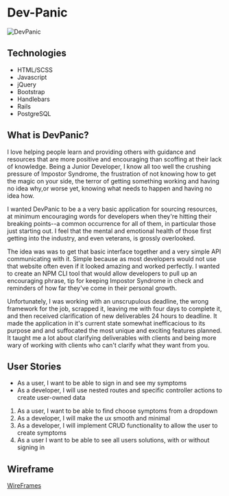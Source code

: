 # Dev-Panic


![DevPanic](http://i.imgur.com/lRlbq9P.png)


## Technologies

-   HTML/SCSS
-   Javascript
-   jQuery
-   Bootstrap
-   Handlebars
-   Rails
- PostgreSQL

## What is DevPanic?

I love helping people learn and providing others with guidance and resources that are more positive and encouraging than scoffing at their lack of knowledge. Being a Junior Developer, I know all too well the crushing pressure of Impostor Syndrome, the frustration of not knowing how to get the magic on your side, the terror of getting something working and having no idea why,or worse yet, knowing what needs to happen and having no idea how.

I wanted DevPanic to be a a very basic application for sourcing resources, at minimum encouraging words for developers when they're hitting their breaking points--a common occurrence for all of them, in particular those just starting out. I feel that the mental and emotional health of those first getting into the industry, and even veterans, is grossly overlooked.

The idea was was to get that basic interface together and a very simple API communicating with it. Simple because as most developers would not use that website often even if it looked amazing and worked perfectly. I wanted to create an NPM CLI tool that would allow developers to pull up an encouraging phrase, tip for keeping Impostor Syndrome in check and reminders of how far they've come in their personal growth.

Unfortunately, I was working with an unscrupulous deadline, the wrong framework for the job, scrapped it, leaving me with four days to complete it, and then received clarification of new deliverables 24 hours to deadline. It made the application in it's current state somewhat inefficacious to its purpose and and suffocated the most unique and exciting features planned. It taught me a lot about clarifying deliverables with clients and being more wary of working with clients who can't clarify what they want from you.



## User Stories

-  As a user, I want to be able to sign in and see my symptoms
- As a developer, I will use nested routes and specific controller actions to create user-owned data
1.  As a user, I want to be able to find choose symptoms from a dropdown
1.  As a developer, I will make the ux smooth and minimal
1.  As a developer, I will implement CRUD functionality to allow the user to create symptoms
2. As a user I want to be able to see all users solutions, with or without signing in

## Wireframe

[WireFrames](http://i.imgur.com/QFNMWUe.png)

